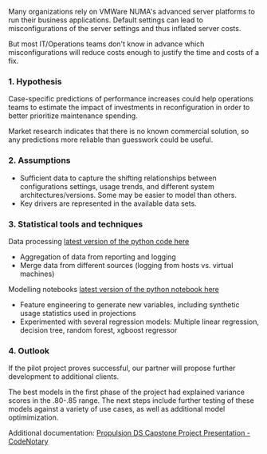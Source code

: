 Many organizations rely on VMWare NUMA's advanced server platforms to run their business applications. Default settings can lead to misconfigurations of the server settings and thus inflated server costs. 

But most IT/Operations teams don't know in advance which misconfigurations will reduce costs enough to justify the time and costs of a fix.


### 1. Hypothesis

Case-specific predictions of performance increases could help operations teams to estimate the impact of investments in reconfiguration in order to better prioritize maintenance spending. 

Market research indicates that there is no known commercial solution, so any predictions more reliable than guesswork could be useful. 


### 2. Assumptions 

- Sufficient data to capture the shifting relationships between configurations settings, usage trends, and different system architectures/versions. Some may be easier to model than others.
- Key drivers are represented in the available data sets.


### 3. Statistical tools and techniques

Data processing [latest version of the python code here](/anonymized_data_processing.html)
- Aggregation of data from reporting and logging
- Merge data from different sources (logging from hosts vs. virtual machines)

Modelling notebooks [latest version of the python notebook here](/optimize_server_performance/mpno_simple_vm-host_models-vm-environment4-v2.html)
- Feature engineering to generate new variables, including synthetic usage statistics used in projections
- Experimented with several regression models: Multiple linear regression, decision tree, random forest, xgboost regressor


### 4. Outlook

If the pilot project proves successful, our partner will propose further development to additional clients.

The best models in the first phase of the project had explained variance scores in the .80-.85 range. The next steps include further testing of these models against a variety of use cases, as well as additional model optimimization.

Additional documentation: 
[Propulsion DS Capstone Project Presentation - CodeNotary](https://drive.google.com/file/d/100MUDqH8zv30wp5i2Xdw_73-_KjbYaeJ/view?usp=sharing)


